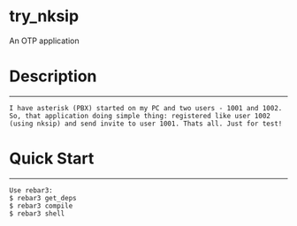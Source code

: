 try_nksip
=====

An OTP application

# Description
-----
    I have asterisk (PBX) started on my PC and two users - 1001 and 1002. So, that application doing simple thing: registered like user 1002 (using nksip) and send invite to user 1001. Thats all. Just for test!

# Quick Start
-----
    Use rebar3: 
    $ rebar3 get_deps
    $ rebar3 compile
    $ rebar3 shell
